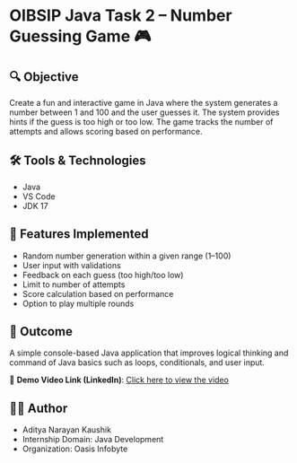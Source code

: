 # OIBSIP Java Task 2 – Number Guessing Game 🎮

## 🔍 Objective
Create a fun and interactive game in Java where the system generates a number between 1 and 100 and the user guesses it. The system provides hints if the guess is too high or too low. The game tracks the number of attempts and allows scoring based on performance.

## 🛠️ Tools & Technologies
- Java
- VS Code
- JDK 17

## 🚀 Features Implemented
- Random number generation within a given range (1–100)
- User input with validations
- Feedback on each guess (too high/too low)
- Limit to number of attempts
- Score calculation based on performance
- Option to play multiple rounds

## 🎯 Outcome
A simple console-based Java application that improves logical thinking and command of Java basics such as loops, conditionals, and user input.

🚀 **Demo Video Link (LinkedIn)**: [Click here to view the video ](https://tinyurl.com/3v57r575)

## 👨‍💻 Author
- Aditya Narayan Kaushik
- Internship Domain: Java Development
- Organization: Oasis Infobyte

